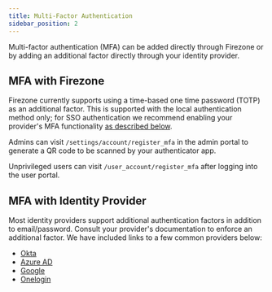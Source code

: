 ```yaml
---
title: Multi-Factor Authentication
sidebar_position: 2
---
```


Multi-factor authentication (MFA) can be added directly through Firezone
or by adding an additional factor directly through your identity provider.

## MFA with Firezone

Firezone currently supports using a time-based one time password
(TOTP) as an additional factor. This is supported with the local authentication
method only; for SSO authentication we recommend enabling your provider's MFA
functionality [as described below](#identity-provider).

Admins can visit `/settings/account/register_mfa` in the admin portal to generate
a QR code to be scanned by your authenticator app.

Unprivileged users can visit `/user_account/register_mfa` after logging into
the user portal.

## MFA with Identity Provider

Most identity providers support additional authentication factors in addition to
email/password. Consult your provider's documentation to enforce an
additional factor. We have included links to a few common providers below:

* [Okta](https://help.okta.com/en-us/Content/Topics/Security/mfa/mfa-home.htm)
* [Azure AD](https://docs.microsoft.com/en-us/azure/active-directory/authentication/concept-mfa-howitworks)
* [Google](https://support.google.com/a/answer/175197)
* [Onelogin](https://www.onelogin.com/getting-started/free-trial-plan/add-mfa)
